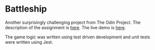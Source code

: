 # Battleship
Another surprisingly challenging project from The Odin Project.
The description of the assignment is [here](https://www.theodinproject.com/lessons/node-path-javascript-battleship). The live demo is [here](https://nhsegal.github.io/battleship/).

The game logic was written using test driven development and unit tests were written using Jest.